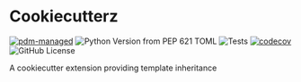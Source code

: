 # Cookiecutterz

[![pdm-managed](https://img.shields.io/badge/pdm-managed-blueviolet)](https://pdm-project.org)
![Python Version from PEP 621 TOML](https://img.shields.io/python/required-version-toml?tomlFilePath=https%3A%2F%2Fraw.githubusercontent.com%2Fgravures%2Fcookiecutterz%2Fmain%2Fpyproject.toml)
![Tests](https://github.com/gravures/cookiecutterz/actions/workflows/main.yml/badge.svg)
[![codecov](https://codecov.io/gh/gravures/cookiecutterz/branch/main/graph/badge.svg?token=erZTquL5n0)](https://codecov.io/gh/gravures/cookiecutterz)
![GitHub License](https://img.shields.io/github/license/gravures/cookiecutterz)

A cookiecutter extension providing template inheritance
